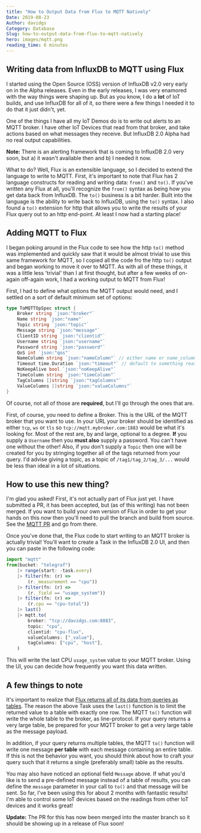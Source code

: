 ```yaml
---
title: "How to Output Data from Flux to MQTT Natively"
Date: 2019-08-23
Author: davidgs
Category: Database
Slug: how-to-output-data-from-flux-to-mqtt-natively
hero: images/mqtt.png
reading_time: 6 minutes
---
```


## Writing data from InfluxDB to MQTT using Flux

I started using the Open Source (OSS) version of InfluxDB v2.0 very early on in the Alpha releases. Even in the early releases, I was very enamored with the way things were shaping up. But as you know, I do a **lot** of IoT builds, and use InfluxDB for all of it, so there were a few things I needed it to do that it just didn't, yet.

One of the things I have all my IoT Demos do is to write out alerts to an MQTT broker. I have other IoT Devices that read from that broker, and take actions based on what messages they receive. But InfluxDB 2.0 Alpha had no real output capabilities.

**Note:** There is an alerting framework that is coming to InfluxDB 2.0 very soon, but a) it wasn't available then and b) I needed it now.

What to do? Well, Flux is an extensible language, so I decided to extend the language to write to MQTT. First, it's important to note that Flux has 2 language constructs for reading and writing data: `from()` and `to()`. If you've written any Flux at all, you'll recognize the `from()` syntax as being how you get data back from InfluxDB. The `to()` business is a bit harder. Built into the language is the ability to write back to InfluxDB, using the `to()` syntax. I also found a `to()` extension for http that allows you to write the results of your Flux query out to an http end-point. At least I now had a starting place!

## Adding MQTT to Flux

I began poking around in the Flux code to see how the http `to()` method was implemented and quickly saw that it would be almost trivial to use this same framework for MQTT, so I copied all the code fro the http `to()` output and began working to move it over to MQTT. As with all of these things, it was a little less 'trivial' than I at first thought, but after a few weeks of on-again off-again work, I had a working output to MQTT from Flux!

First, I had to define what options the MQTT output would need, and I settled on a sort of default minimum set of options:

```go
type ToMQTTOpSpec struct {
    Broker string `json:"broker"`
    Name string `json:"name"`
    Topic string `json:"topic"`
    Message string `json:"message"`
    ClientID string `json:"clientid"`
    Username string `json:"username"`
    Password string `json:"password"`
    QoS int `json:"qos"`
    NameColumn string `json:"nameColumn"` // either name or name_column must be set, if none is set try to use the "_measurement" column.
    Timeout time.Duration `json:"timeout"` // default to something reasonable if zero
    NoKeepAlive bool `json:"noKeepAlive"`
    TimeColumn string `json:"timeColumn"`
    TagColumns []string `json:"tagColumns"`
    ValueColumns []string `json:"valueColumns"`
}
```

Of course, not all of those are **required**, but I'll go through the ones that are.

First, of course, you need to define a Broker. This is the URL of the MQTT broker that you want to use. In your URL your broker should be identified as either `tcp`, `ws` or `tls` so `tcp://mqtt.mybroker.com:1883` would be what it's looking for. Most of the rest are, by and large, optional to a degree. **If** you supply a `Username` then you **must also** supply a password. You can't have one without the other! Also, if you don't supply a `Topic` then one will be created for you by stringing together all of the tags returned from your query. I'd advise giving a topic, as a topic of `/tag1/tag_2/tag_3/...` would be less than ideal in a lot of situations.

## How to use this new thing?

I'm glad you asked! First, it's not actually part of Flux just yet. I have submitted a PR, it has been accepted, but (as of this writing) has not been merged. If you want to build your own version of Flux in order to get your hands on this *now* then you'll need to pull the branch and build from source. See the [MQTT PR](https://github.com/influxdata/flux/pull/1653) and go from there.

Once you've done that, the Flux code to start writing to an MQTT broker is actually trivial! You'll want to create a Task in the InfluxDB 2.0 UI, and then you can paste in the following code:

```js
import "mqtt"
from(bucket: "telegraf")
    |> range(start: -task.every)
    |> filter(fn: (r) =>
        (r._measurement == "cpu"))
    |> filter(fn: (r) =>
        (r._field == "usage_system"))
    |> filter(fn: (r) =>
        (r.cpu == "cpu-total"))
    |> last()
    |> mqtt.to(
        broker: "tcp://davidgs.com:8883",
        topic: "cpu",
        clientid: "cpu-flux",
        valueColumns: ["_value"],
        tagColumns: ["cpu", "host"],
    )
```

This will write the last CPU `usage_system` value to your MQTT broker. Using the UI, you can decide how frequently you want this data written.

## A few things to note

It's important to realize that [Flux returns all of its data from queries as tables](https://www.influxdata.com/blog/use-flux-to-group-shape-and-analyze-your-time-series-data/). The reason the above Task uses the `last()` function is to limit the returned value to a table with exactly one row. The MQTT `to()` function will write the whole table to the broker, as line-protocol. If your query returns a very large table, be prepared for your MQTT broker to get a very large table as the message payload.

In addition, if your query returns multiple tables, the MQTT `to()` function will write one message **per table** with each message containing an entire table. If this is not the behavior you want, you should think about how to craft your query such that it returns a single (preferably small) table as the results.

You may also have noticed an optional field `Message` above. If what you'd like is to send a pre-defined message instead of a table of results, you can define the `message` parameter in your call to `to()` and that message will be sent.
So far, I've been using this for about 2 months with fantastic results! I'm able to control some IoT devices based on the readings from other IoT devices and it works great!

**Update:** The PR for this has now been merged into the master branch so it should be showing up in a release of Flux soon!
